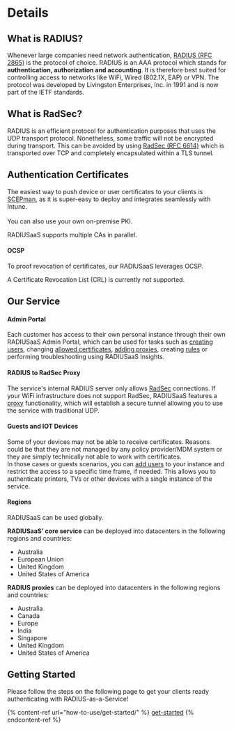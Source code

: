 # Details

## What is RADIUS?

Whenever large companies need network authentication, [RADIUS (RFC 2865)](https://tools.ietf.org/html/rfc2865) is the protocol of choice. RADIUS is an AAA protocol which stands for **authentication, authorization and accounting**. It is therefore best suited for controlling access to networks like WiFi, Wired (802.1X, EAP) or VPN. The protocol was developed by Livingston Enterprises, Inc. in 1991 and is now part of the IETF standards.

## What is RadSec?

RADIUS is an efficient protocol for authentication purposes that uses the UDP transport protocol. Nonetheless, some traffic will not be encrypted during transport. This can be avoided by using [RadSec (RFC 6614)](https://tools.ietf.org/html/rfc6614) which is transported over TCP and completely encapsulated within a TLS  tunnel.&#x20;

## Authentication Certificates

The easiest way to push device or user certificates to your clients is [SCEPman](https://www.scepman.com/), as it is super-easy to deploy and integrates seamlessly with Intune.\
\
You can also use your own on-premise PKI.&#x20;

RADIUSaaS supports multiple CAs in parallel.

#### OCSP

To proof revocation of certificates, our RADIUSaaS leverages OCSP.&#x20;

A Certificate Revocation List (CRL) is currently not supported.&#x20;

## Our Service

#### Admin Portal

Each customer has access to their own personal instance through their own RADIUSaaS Admin Portal, which can be used for tasks such as [creating users](portal/users.md#add), changing [allowed certificates](portal/settings/settings-trusted-roots/trusted-roots.md), [adding proxies](portal/settings/settings-proxy.md), creating [rules](portal/settings/rules/) or performing troubleshooting using RADIUSaaS Insights.&#x20;

#### RADIUS to RadSec Proxy

The service's internal RADIUS server only allows [RadSec](details.md#what-is-radsec) connections. If your WiFi infrastructure does not support RadSec, RADIUSaaS features a [proxy](portal/settings/settings-proxy.md) functionality, which will establish a secure tunnel allowing you to use the service with traditional UDP.

#### Guests and IOT Devices&#x20;

Some of your devices may not be able to receive certificates. Reasons could be that they are not managed by any policy provider/MDM system or they are simply technically not able to work with certificates. \
In those cases or guests scenarios, you can [add users](portal/users.md#add) to your instance and restrict the access to a specific time frame, if needed. This allows you to authenticate printers, TVs or other devices with a single instance of the service.

#### Regions

RADIUSaaS can be used globally.

**RADIUSaaS' core service** can be deployed into datacenters in the following regions and countries:

* Australia
* European Union
* United Kingdom
* United States of America

**RADIUS proxies** can be deployed into datacenters in the following regions and countries:

* Australia
* Canada
* Europe
* India
* Singapore
* United Kingdom
* United States of America

## Getting Started

Please follow the steps on the following page to get your clients ready authenticating with RADIUS-as-a-Service!

{% content-ref url="how-to-use/get-started/" %}
[get-started](how-to-use/get-started/)
{% endcontent-ref %}





&#x20;
